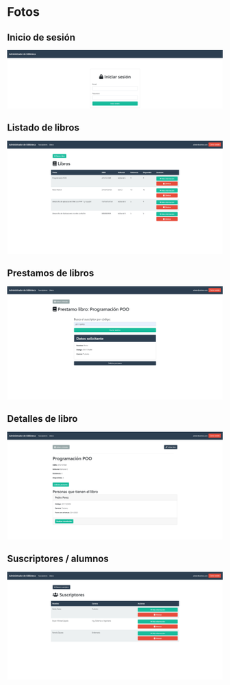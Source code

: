 # Fotos

## Inicio de sesión

<img src=".github/1.png">

## Listado de libros

<img src=".github/2.png">

## Prestamos de libros

<img src=".github/3.png">

## Detalles de libro

<img src=".github/4.png">

## Suscriptores / alumnos

<img src=".github/5.png">
